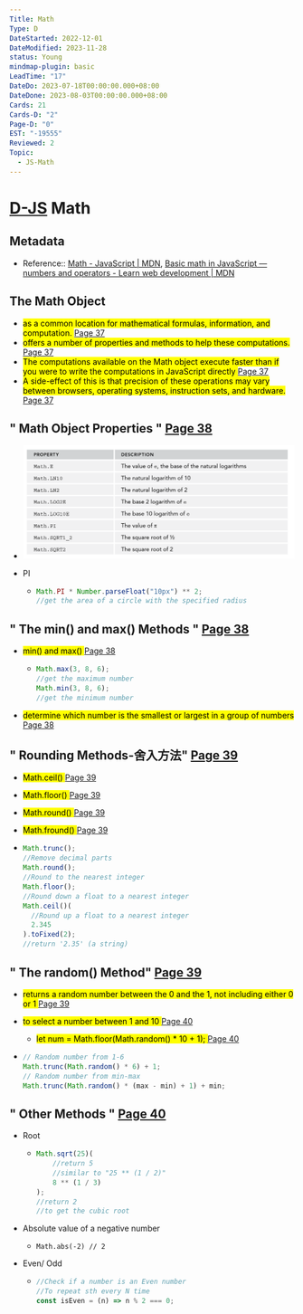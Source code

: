 ```yaml
---
Title: Math
Type: D
DateStarted: 2022-12-01
DateModified: 2023-11-28
status: Young
mindmap-plugin: basic
LeadTime: "17"
DateDo: 2023-07-18T00:00:00.000+08:00
DateDone: 2023-08-03T00:00:00.000+08:00
Cards: 21
Cards-D: "2"
Page-D: "0"
EST: "-19555"
Reviewed: 2
Topic:
  - JS-Math
---
```


# [D-JS](O-JS.md) Math

## Metadata

- Reference:: [Math - JavaScript | MDN](https://developer.mozilla.org/en-US/docs/Web/JavaScript/Reference/Global_Objects/Math), [Basic math in JavaScript — numbers and operators - Learn web development | MDN](https://developer.mozilla.org/en-US/docs/Learn/JavaScript/First_steps/Math)

## The Math Object

- <mark class="hltr-yellow "> as a common location for mathematical formulas, information, and computation. </mark> [Page 37](zotero://open-pdf/library/items/6CRSJHBD?page=37&annotation=VPZPIDZL)
- <mark class="hltr-yellow "> offers a number of properties and methods to help these computations. </mark> [Page 37](zotero://open-pdf/library/items/6CRSJHBD?page=37&annotation=LYTKBR3G)
- <mark class="hltr-yellow "> The computations available on the Math object execute faster than if you were to write the computations in JavaScript directly </mark> [Page 37](zotero://open-pdf/library/items/6CRSJHBD?page=37&annotation=AGTN3RFT)
- <mark class="hltr-yellow "> A side-effect of this is that precision of these operations may vary between browsers, operating systems, instruction sets, and hardware. </mark> [Page 37](zotero://open-pdf/library/items/6CRSJHBD?page=37&annotation=JMXPAXA3)

## " Math Object Properties " [Page 38 ](zotero://open-pdf/library/items/6CRSJHBD?page=38&annotation=DNAZUPG4)

- ![](z-Assets/C05BasicReferenceTypes-38-x45-y370.png)
- PI

  - ```js
    Math.PI * Number.parseFloat("10px") ** 2;
    //get the area of a circle with the specified radius
    ```

## " The min() and max() Methods " [Page 38 ](zotero://open-pdf/library/items/6CRSJHBD?page=38&annotation=VHB44J9M)

- <mark class="hltr-orange "> min() and max() </mark> [Page 38](zotero://open-pdf/library/items/6CRSJHBD?page=38&annotation=7Y9MS5Q8)

  - ```js
    Math.max(3, 8, 6);
    //get the maximum number
    Math.min(3, 8, 6);
    //get the minimum number
    ```

- <mark class="hltr-yellow "> determine which number is the smallest or largest in a group of numbers </mark> [Page 38](zotero://open-pdf/library/items/6CRSJHBD?page=38&annotation=47GLXH82)

## " Rounding Methods-舍入方法" [Page 39 ](zotero://open-pdf/library/items/6CRSJHBD?page=39&annotation=IU6BVY3Y)

- <mark class="hltr-orange "> Math.ceil() </mark> [Page 39](zotero://open-pdf/library/items/6CRSJHBD?page=39&annotation=S7VVU943)
- <mark class="hltr-orange "> Math.floor() </mark> [Page 39](zotero://open-pdf/library/items/6CRSJHBD?page=39&annotation=69WG8NPL)
- <mark class="hltr-orange "> Math.round() </mark> [Page 39](zotero://open-pdf/library/items/6CRSJHBD?page=39&annotation=L2TGFRM8)
- <mark class="hltr-orange "> Math.fround() </mark> [Page 39](zotero://open-pdf/library/items/6CRSJHBD?page=39&annotation=EDVMSG7H)

- ```js
  Math.trunc();
  //Remove decimal parts
  Math.round();
  //Round to the nearest integer
  Math.floor();
  //Round down a float to a nearest integer
  Math.ceil()(
  	//Round up a float to a nearest integer
  	2.345
  ).toFixed(2);
  //return '2.35' (a string)
  ```

## " The random() Method" [Page 39 ](zotero://open-pdf/library/items/6CRSJHBD?page=39&annotation=GQZ7CPFF)

- <mark class="hltr-yellow "> returns a random number between the 0 and the 1, not including either 0 or 1 </mark> [Page 39](zotero://open-pdf/library/items/6CRSJHBD?page=39&annotation=EB8BY9SH)
- <mark class="hltr-yellow "> to select a number between 1 and 10 </mark> [Page 40](zotero://open-pdf/library/items/6CRSJHBD?page=40&annotation=44DHMKFJ)

  - <mark class="hltr-yellow "> let num = Math.floor(Math.random() \* 10 + 1); </mark> [Page 40](zotero://open-pdf/library/items/6CRSJHBD?page=40&annotation=6NTC2KL2)

- ```js
  // Random number from 1-6
  Math.trunc(Math.random() * 6) + 1;
  // Random number from min-max
  Math.trunc(Math.random() * (max - min) + 1) + min;
  ```

## " Other Methods " [Page 40 ](zotero://open-pdf/library/items/6CRSJHBD?page=40&annotation=B889WBT4)

- Root

  - ```js
    Math.sqrt(25)(
    	//return 5
    	//similar to "25 ** (1 / 2)"
    	8 ** (1 / 3)
    );
    //return 2
    //to get the cubic root
    ```

- Absolute value of a negative number

  - ```JS
    Math.abs(-2) // 2
    ```

- Even/ Odd

  - ```js
    //Check if a number is an Even number
    //To repeat sth every N time
    const isEven = (n) => n % 2 === 0;
    ```
